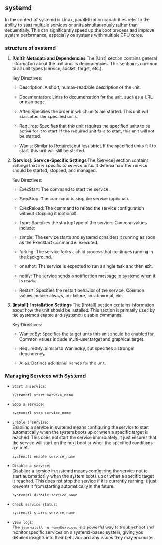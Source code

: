 ## systemd

In the context of systemd in Linux, parallelization capabilities refer to the ability to start multiple services or units simultaneously rather than sequentially. This can significantly speed up the boot process and improve system performance, especially on systems with multiple CPU cores.

### structure of systemd

1. **[Unit]: Metadata and Dependencies**
   The [Unit] section contains general information about the unit and its dependencies. This section is common to all unit types (service, socket, target, etc.).

   Key Directives:

   - Description: A short, human-readable description of the unit.

   - Documentation: Links to documentation for the unit, such as a URL or man page.

   - After: Specifies the order in which units are started. This unit will start after the specified units.

   - Requires: Specifies that this unit requires the specified units to be active for it to start. If the required unit fails to start, this unit will not be started.

   - Wants: Similar to Requires, but less strict. If the specified units fail to start, this unit will still be started.

2. **[Service]: Service-Specific Settings**
   The [Service] section contains settings that are specific to service units. It defines how the service should be started, stopped, and managed.

   Key Directives:

   - ExecStart: The command to start the service.

   - ExecStop: The command to stop the service (optional).

   - ExecReload: The command to reload the service configuration without stopping it (optional).

   - Type: Specifies the startup type of the service. Common values include:

   - simple: The service starts and systemd considers it running as soon as the ExecStart command is executed.

   - forking: The service forks a child process that continues running in the background.

   - oneshot: The service is expected to run a single task and then exit.

   - notify: The service sends a notification message to systemd when it is ready.

   - Restart: Specifies the restart behavior of the service. Common values include always, on-failure, on-abnormal, etc.

3. **[Install]: Installation Settings**
   The [Install] section contains information about how the unit should be installed. This section is primarily used by the systemctl enable and systemctl disable commands.

   Key Directives:

   - WantedBy: Specifies the target units this unit should be enabled for. Common values include multi-user.target and graphical.target.

   - RequiredBy: Similar to WantedBy, but specifies a stronger dependency.

   - Alias: Defines additional names for the unit.

### Managing Services with Systemd

- `Start a service`:

  ```shell
  systemctl start service_name
  ```

- `Stop a service`:

  ```shell
  systemctl stop service_name
  ```

- `Enable a service`:<br>
  Enabling a service in systemd means configuring the service to start automatically when the system boots up or when a specific target is reached. This does not start the service immediately; it just ensures that the service will start on the next boot or when the specified conditions are met.

  ```shell
  systemctl enable service_name
  ```

- `Disable a service`:<br>
  Disabling a service in systemd means configuring the service not to start automatically when the system boots up or when a specific target is reached. This does not stop the service if it is currently running; it just prevents it from starting automatically in the future.
  ```shell
  systemctl disable service_name
  ```
- `Check service status`:

  ```shell
  systemctl status service_name
  ```

- `View logs`:<br>
  The `journalctl -u nameServices` is a powerful way to troubleshoot and monitor specific services on a systemd-based system, giving you detailed insights into their behavior and any issues they may encounter.
